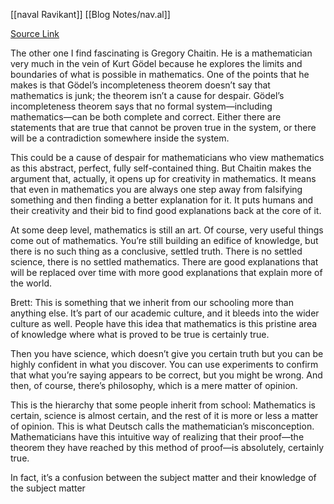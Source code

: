 [[naval Ravikant]] [[Blog Notes/nav.al]]

[Source Link](https://app.smartmailcloud.com/web-share/GXFeIBejMDqtWFDiehLxaXrvEFL2vm3lW3cPbZL5)

The other one I find fascinating is Gregory Chaitin. He is a mathematician very much in the vein of Kurt Gödel because he explores the limits and boundaries of what is possible in mathematics. One of the points that he makes is that Gödel’s incompleteness theorem doesn’t say that mathematics is junk; the theorem isn’t a cause for despair. Gödel’s incompleteness theorem says that no formal system—including mathematics—can be both complete and correct. Either there are statements that are true that cannot be proven true in the system, or there will be a contradiction somewhere inside the system.

This could be a cause of despair for mathematicians who view mathematics as this abstract, perfect, fully self-contained thing. But Chaitin makes the argument that, actually, it opens up for creativity in mathematics. It means that even in mathematics you are always one step away from falsifying something and then finding a better explanation for it. It puts humans and their creativity and their bid to find good explanations back at the core of it.

At some deep level, mathematics is still an art. Of course, very useful things come out of mathematics. You’re still building an edifice of knowledge, but there is no such thing as a conclusive, settled truth. There is no settled science, there is no settled mathematics. There are good explanations that will be replaced over time with more good explanations that explain more of the world.

Brett: This is something that we inherit from our schooling more than anything else. It’s part of our academic culture, and it bleeds into the wider culture as well. People have this idea that mathematics is this pristine area of knowledge where what is proved to be true is certainly true.

Then you have science, which doesn’t give you certain truth but you can be highly confident in what you discover. You can use experiments to confirm that what you’re saying appears to be correct, but you might be wrong. And then, of course, there’s philosophy, which is a mere matter of opinion. 

This is the hierarchy that some people inherit from school: Mathematics is certain, science is almost certain, and the rest of it is more or less a matter of opinion. This is what Deutsch calls the mathematician’s misconception. Mathematicians have this intuitive way of realizing that their proof—the theorem they have reached by this method of proof—is absolutely, certainly true.

In fact, it’s a confusion between the subject matter and their knowledge of the subject matter
